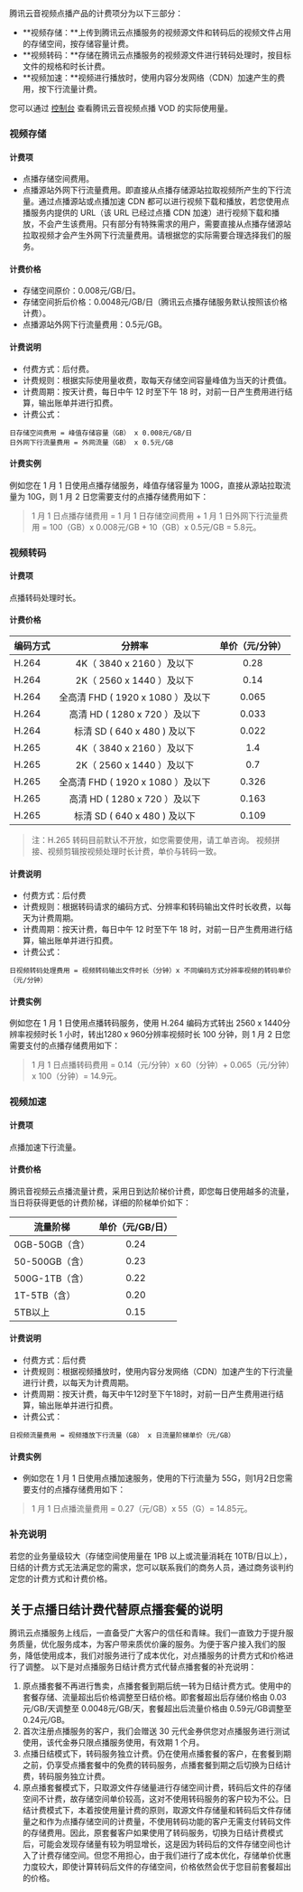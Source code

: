 腾讯云音视频点播产品的计费项分为以下三部分：

- **视频存储：**上传到腾讯云点播服务的视频源文件和转码后的视频文件占用的存储空间，按存储容量计费。
- **视频转码：**存储在腾讯云点播服务的视频源文件进行转码处理时，按目标文件的规格和时长计费。
- **视频加速：**视频进行播放时，使用内容分发网络（CDN）加速产生的费用，按下行流量计费。

您可以通过 [控制台](https://console.cloud.tencent.com/video) 查看腾讯云音视频点播 VOD 的实际使用量。

### 视频存储
#### 计费项

- 点播存储空间费用。
- 点播源站外网下行流量费用。即直接从点播存储源站拉取视频所产生的下行流量。通过点播源站或点播加速 CDN 都可以进行视频下载和播放，若您使用点播服务内提供的 URL（该 URL 已经过点播 CDN 加速）进行视频下载和播放，不会产生该费用。只有部分有特殊需求的用户，需要直接从点播存储源站拉取视频才会产生外网下行流量费用。请根据您的实际需要合理选择我们的服务。

#### 计费价格

- 存储空间原价：0.008元/GB/日。
- 存储空间折后价格：0.0048元/GB/日（腾讯云点播存储服务默认按照该价格计费）。
- 点播源站外网下行流量费用：0.5元/GB。

#### 计费说明

- 付费方式：后付费。
- 计费规则：根据实际使用量收费，取每天存储空间容量峰值为当天的计费值。
- 计费周期：按天计费，每日中午 12 时至下午 18 时，对前一日产生费用进行结算，输出账单并进行扣费。
- 计费公式：
<pre><code>日存储空间费用 = 峰值存储容量（GB） x 0.008元/GB/日
日外网下行流量费用 = 外网流量（GB） x 0.5元/GB </code></pre>

#### 计费实例
例如您在 1 月 1 日使用点播存储服务，峰值存储容量为 100G，直接从源站拉取流量为 10G，则 1 月 2 日您需要支付的点播存储费用如下：
> 1 月 1 日点播存储费用 = 1 月 1 日存储空间费用 + 1 月 1 日外网下行流量费用 = 100（GB）x 0.008元/GB + 10（GB）x 0.5元/GB = 5.8元。

### 视频转码
#### 计费项
点播转码处理时长。

#### 计费价格

| 编码方式    | 分辨率                            |  单价（元/分钟） |
| ---------  |:--------------------------------:|:---------------:|
| H.264      | 4K（ 3840 x 2160 ）及以下           | 0.28           |
| H.264      | 2K（ 2560 x 1440 ）及以下           | 0.14           |
| H.264      | 全高清 FHD ( 1920 x 1080 ）及以下     | 0.065          |
| H.264      | 高清 HD ( 1280 x 720 ）及以下        | 0.033          |
| H.264      | 标清 SD ( 640 x 480 ) 及以下         | 0.022          |
| H.265      | 4K（ 3840 x 2160 ）及以下            | 1.4            |
| H.265      | 2K（ 2560 x 1440 ）及以下            | 0.7            |
| H.265      | 全高清 FHD ( 1920 x 1080 ）及以下      | 0.326          |
| H.265      | 高清 HD ( 1280 x 720 ）及以下         | 0.163          |
| H.265      | 标清 SD ( 640 x 480 ) 及以下          | 0.109          |

> 注：H.265 转码目前默认不开放，如您需要使用，请工单咨询。
> 视频拼接、视频剪辑按视频处理时长计费，单价与转码一致。

#### 计费说明

- 付费方式：后付费
- 计费规则：根据转码请求的编码方式、分辨率和转码输出文件时长收费，以每天为计费周期。
- 计费周期：按天计费，每日中午 12 时至下午 18 时，对前一日产生费用进行结算，输出账单并进行扣费。
- 计费公式：
<pre><code>日视频转码处理费用 = 视频转码输出文件时长（分钟）x 不同编码方式分辨率视频的转码单价（元/分钟）</code></pre>

#### 计费实例
例如您在 1 月 1 日使用点播转码服务，使用 H.264 编码方式转出 2560 x 1440分辨率视频时长 1 小时，转出1280 x 960分辨率视频时长 100 分钟，则 1 月 2 日您需要支付的点播存储费用如下：
> 1 月 1 日点播转码费用 = 0.14（元/分钟）x 60（分钟）+ 0.065（元/分钟）x 100（分钟）= 14.9元。

### 视频加速
#### 计费项
点播加速下行流量。

#### 计费价格
腾讯音视频云点播流量计费，采用日到达阶梯价计费，即您每日使用越多的流量，当日将获得更低的计费阶梯，详细的阶梯单价如下：

| 流量阶梯         | 单价（元/GB/日）  |
| ----------      |:----------------:|
| 0GB-50GB（含）   | 0.24             |
| 50-500GB（含）   | 0.23             |
| 500G-1TB（含）   | 0.22             |
| 1T-5TB（含）     | 0.20             |
| 5TB以上          | 0.15             |

#### 计费说明
- 付费方式：后付费
- 计费规则：根据视频播放时，使用内容分发网络（CDN）加速产生的下行流量进行计费，以每天为计费周期。
- 计费周期：按天计费，每天中午12时至下午18时，对前一日产生费用进行结算，输出账单并进行扣费。
- 计费公式：
<pre><code>日视频流量费用 = 视频播放下行流量（GB） x 日流量阶梯单价（元/GB）</code></pre>

#### 计费实例
- 例如您在 1 月 1 日使用点播加速服务，使用的下行流量为 55G，则1月2日您需要支付的点播存储费用如下：
> 1 月 1 日点播流量费用 = 0.27（元/GB）x 55（G）= 14.85元。

### 补充说明
若您的业务量级较大（存储空间使用量在 1PB 以上或流量消耗在 10TB/日以上），日结的计费方式无法满足您的需求，您可以联系我们的商务人员，通过商务谈判约定您的计费方式和计费价格。

## 关于点播日结计费代替原点播套餐的说明
腾讯云点播服务上线后，一直备受广大客户的信任和青睐。我们一直致力于提升服务质量，优化服务成本，为客户带来质优价廉的服务。为便于客户接入我们的服务，降低使用成本，我们对服务进行了成本优化，对点播服务的计费方式和价格进行了调整。
以下是对点播服务日结计费方式代替点播套餐的补充说明：

1. 原点播套餐不再进行售卖，点播套餐到期后统一转为日结计费方式。使用中的套餐存储、流量超出后价格调整至日结价格。即套餐超出后存储价格由 0.03元/GB/天调整至 0.0048元/GB/天，套餐超出后流量价格由 0.59元/GB调整至 0.24元/GB。
2. 首次注册点播服务的客户，我们会赠送 30 元代金券供您对点播服务进行测试使用，该代金券只限点播服务使用，有效期 1 个月。
3. 点播日结模式下，转码服务独立计费。仍在使用点播套餐的客户，在套餐到期之前，仍享受点播套餐中的免费的转码服务，点播套餐到期之后切换为日结计费，转码服务独立计费。
4. 原点播套餐模式下，只取源文件存储量进行存储空间计费，转码后文件的存储空间不计费，故存储空间单价较高，这对不使用转码服务的客户较为不公。日结计费模式下，本着按使用量计费的原则，取源文件存储量和转码后文件存储量之和作为点播存储空间的计费量，不使用转码功能的客户无需支付转码文件的存储费用。因此，原套餐客户如果使用了转码服务，切换为日结计费模式后，可能会发现存储量有较为明显增长，这是因为转码后的文件存储空间也计入了计费存储空间。但您不用担心，由于我们进行了成本优化，存储单价优惠力度较大，即使计算转码后文件的存储空间，价格依然会优于您目前套餐超出的价格。
